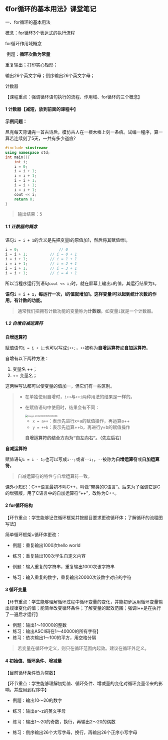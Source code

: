 ## 《for循环的基本用法》课堂笔记

一、for循环的基本用法 

概念：for循环3个表达式的执行流程

for循环作用域概念

​    例题：**循环次数为常量**

重复输出；打印实心矩形；

输出26个英文字母；倒序输出26个英文字母；

计数器



【课程重点：强调循环语句执行的流程、作用域、for循环的三个概念】

#### 1 计数器【减短，放到前面的课程中】

**示例问题：**

尼克每天背诵完一首古诗后，模仿古人在一根木棒上刻一条痕。试编一程序，算一算若连续刻了5天，一共有多少道痕?

```C++
#include <iostream>
using namespace std;
int main(){
    int i;
    i = 0;
    i = i + 1;
    i = i + 1;
    i = i + 1;
    i = i + 1;
    i = i + 1;
    cout << i;
    return 0;
}
```

> 输出结果：<kbd>5</kbd>



##### 1.1 计数器的概念

语句`i = i + 1`的含义是先把变量i的原值加1，然后将其赋值给i。

```C++
i = 0;					// 0
i = i + 1;			// i = 0 + 1
i = i + 1;			// i = 1 + 1
i = i + 1;			// i = 2 + 1
i = i + 1;			// i = 3 + 1
i = i + 1;			// i = 4 + 1
```

所以当程序运行到语句`cout << i;`时，就在屏幕上输出`i`的值，其运行结果为`5`。



**语句`i = i + 1`，每运行一次，i的值就增加1。这样变量i可以起到统计次数的作用，有计数的功能。**

> 通常我们把拥有计数功能的变量称为**计数器**。如变量`i`就是一个计数器。



##### 1.2 自增自减运算符

**自增运算符**

赋值语句`i = i + 1;`也可以写成`i++;`，`++`被称为**自增运算符**或**自加运算符**。

自增有以下两种方法：

1. 变量名 ++；
2. ++ 变量名；

这两种写法都可以使变量的值加一，但它们有一些区别。

> - 在单独使用自增时，`i++`与`++i`两种用法的结果是一样的。
>
> - 在赋值语句中使用时，结果会有不同：
>
>   <img src="/Users/wyrm/Library/Application Support/typora-user-images/image-20220608105008086.png" alt="image-20220608105008086" style="zoom:50%;" />
>
>   - `x = a++`：表示先进行x=a的赋值操作，再运算a++
>   - `y = ++b`：表示先运算++b，再进行y=b的赋值操作
>
>   **自增运算符的结合方向为“自左向右”。（先左后右）**

**自减运算符**

赋值语句`i = i - 1;`也可以写成`i--;`或者`--i;`，`--`被称为**自增运算符**或**自加运算符**。

> 自减运算符的特性与自增运算符一致。



课外小知识：C++语言最初不叫C++，叫做“带类的C语言”。后来为了强调它是C的增强版，用了C语言中的自加运算符“++”，改称为C++。



#### 2 for循环结构

【环节重点：学生能够记住循环框架并按题目要求更改循环体；了解循环的流程图写法】

简单循环框架+循环体更改：

- 例题：重复输出1000次hello world
- 练习：重复输出100次学生自定义内容



- 例题：输入重复的字符串，重复输出1000次该字符串
- 练习：输入重复的数字，重复输出20000次该数字对应的字符



#### 3 循环变量

【环节重点：学生能够理解循环过程中循环变量的变化，并能初步运用循环变量输出规律变化的值；能简单改变循环条件；了解变量的起效范围；强调i++是在执行了一遍后才运行】

- 例题：输出1～10000的整数
- 练习：输出ASCII码在1～40000的所有字符】
- 练习：依次输出1～100的平方，用空格分隔

> 若变量在循环中定义，则只在循环范围内起效。建议在循环外定义。



#### 4 初始值、循环条件、增减量

【目前循环条件皆为常数】

【环节重点：学生能够理解初始值、循环条件、增减量的变化对循环变量带来的影响，并应用到程序中】

- 例题：输出10～20的数字
- 练习：输出a～z的英文字母
- 练习：输出1～20的奇数，换行，再输出2～20的偶数

- 练习：倒序输出26个大写字母，换行，再输出26个正序小写字母
